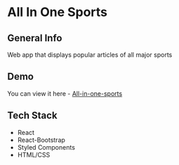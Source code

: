 # All In One Sports

## General Info

Web app that displays popular articles of all major sports

## Demo

You can view it here - [All-in-one-sports](https://all-in-one-sports.netlify.app)

## Tech Stack

- React
- React-Bootstrap
- Styled Components
- HTML/CSS
